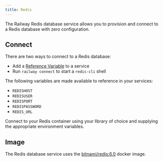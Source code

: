 ```yaml
---
title: Redis
---
```


The Railway Redis database service allows you to provision and connect to a
Redis database with zero configuration.

## Connect

There are two ways to connect to a Redis database:

- Add a [Reference Variable](/develop/variables#reference-variables) to a service
- Run `railway connect` to start a `redis-cli` shell

The following variables are made available to reference in your services:

- `REDISHOST`
- `REDISUSER`
- `REDISPORT`
- `REDISPASSWORD`
- `REDIS_URL`

Connect to your Redis container using your library of choice and supplying the
appropriate environment variables.

## Image

The Redis database service uses the [bitnami/redis:6.0](https://hub.docker.com/r/bitnami/redis/) docker image.
